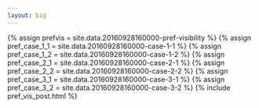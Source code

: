 ```yaml
---
layout: big
---
```

{% assign prefvis = site.data.20160928160000-pref-visibility %}
{% assign pref_case_1_1 = site.data.20160928160000-case-1-1 %}
{% assign pref_case_1_2 = site.data.20160928160000-case-1-2 %}
{% assign pref_case_2_1 = site.data.20160928160000-case-2-1 %}
{% assign pref_case_2_2 = site.data.20160928160000-case-2-2 %}
{% assign pref_case_3_1 = site.data.20160928160000-case-3-1 %}
{% assign pref_case_3_2 = site.data.20160928160000-case-3-2 %}
{% include pref_vis_post.html %}
